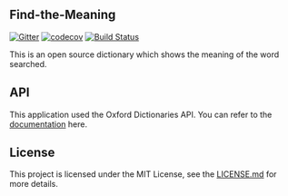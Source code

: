 ## Find-the-Meaning

[![Gitter](https://badges.gitter.im/Find-the-Meaning/Lobby.svg)](https://gitter.im/Find-the-Meaning/Lobby?utm_source=badge&utm_medium=badge&utm_campaign=pr-badge&utm_content=badge)  [![codecov](https://codecov.io/gh/theamritanair/Find-the-Meaning/branch/master/graph/badge.svg)](https://travis-ci.org/theamritanair/Find-the-Meaning)  [![Build Status](https://travis-ci.org/theamritanair/Find-the-Meaning.svg?branch=master)](https://travis-ci.org/theamritanair/Find-the-Meaning)


This is an open source dictionary which shows the meaning of the word searched. 

## API 
This application used the Oxford Dictionaries API. You can refer to the [documentation](https://developer.oxforddictionaries.com/documentation) here.



## License
This project is licensed under the MIT License, see the [LICENSE.md](https://github.com/theamritanair/Find-the-Meaning/blob/master/LICENSE.md) for more details.

